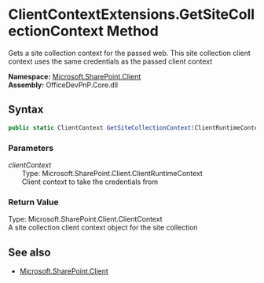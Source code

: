 # ClientContextExtensions.GetSiteCollectionContext Method  
Gets a site collection context for the passed web. This site collection client context uses the same credentials as the passed client context  

**Namespace:** [Microsoft.SharePoint.Client](Microsoft.SharePoint.Client.md)  
**Assembly:** OfficeDevPnP.Core.dll  
## Syntax
```C#
public static ClientContext GetSiteCollectionContext(ClientRuntimeContext clientContext)
```
### Parameters
*clientContext*  
&emsp;&emsp;Type: Microsoft.SharePoint.Client.ClientRuntimeContext  
&emsp;&emsp;Client context to take the credentials from  
### Return Value
Type: Microsoft.SharePoint.Client.ClientContext  
A site collection client context object for the site collection

## See also
- [Microsoft.SharePoint.Client](Microsoft.SharePoint.Client.md)
